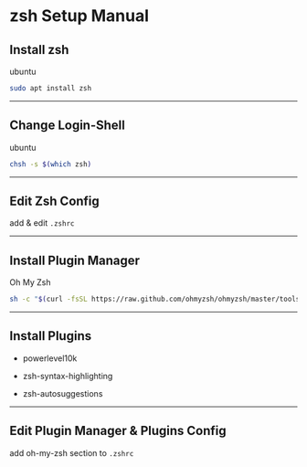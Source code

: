 # zsh Setup Manual


## Install zsh

ubuntu  

```sh
sudo apt install zsh
```


---


## Change Login-Shell

ubuntu  

```sh
chsh -s $(which zsh)
```


---


## Edit Zsh Config

add & edit `.zshrc`  


---


## Install Plugin Manager

Oh My Zsh  
```sh
sh -c "$(curl -fsSL https://raw.github.com/ohmyzsh/ohmyzsh/master/tools/install.sh)"
```


---


## Install Plugins

- powerlevel10k  
	
- zsh-syntax-highlighting  

- zsh-autosuggestions  


---


## Edit Plugin Manager & Plugins Config

add oh-my-zsh section to `.zshrc`  

